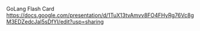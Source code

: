 GoLang Flash Card
https://docs.google.com/presentation/d/1TuX13tvAmvv8FO4FHyRg76Vc8gM3EDZedcJaI5sDfYI/edit?usp=sharing